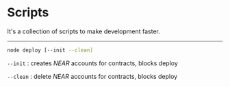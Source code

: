 # Scripts

It's a collection of scripts to make development faster.

---

```sh
node deploy [--init --clean]
```

`--init` : creates _NEAR_ accounts for contracts, blocks deploy

`--clean` : delete _NEAR_ accounts for contracts, blocks deploy
